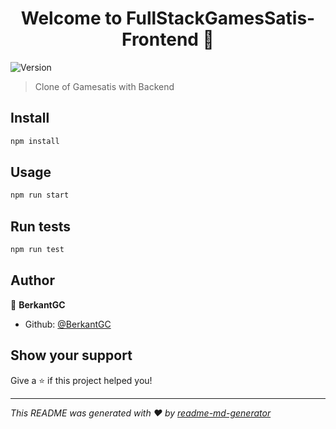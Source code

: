 <h1 align="center">Welcome to FullStackGamesSatis-Frontend 👋</h1>
<p>
  <img alt="Version" src="https://img.shields.io/badge/version-0.1.0-blue.svg?cacheSeconds=2592000" />
</p>

> Clone of Gamesatis with Backend

## Install

```sh
npm install
```

## Usage

```sh
npm run start
```

## Run tests

```sh
npm run test
```

## Author

👤 **BerkantGC**

* Github: [@BerkantGC](https://github.com/BerkantGC)

## Show your support

Give a ⭐️ if this project helped you!

***
_This README was generated with ❤️ by [readme-md-generator](https://github.com/kefranabg/readme-md-generator)_